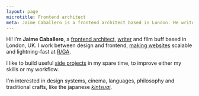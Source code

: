 ```yaml
---
layout: page
microtitle: Frontend architect
meta: Jaime Caballero is a frontend architect based in London. He writes about about Sass, web performance and more.
---
```


<p class="c-intro c-intro--color" id="skip" tabindex="-1">Hi! I’m <strong>Jaime Caballero</strong>, a <a href="/about/">frontend architect</a>, <a href="/articles/">writer</a> and film buff based in London, UK. I work between design and frontend, <a href="/work/">making websites</a> scalable and lightning-fast at <a href="https://www.rga.com" rel="external noopener" target="_blank">R/GA</a>.</p>

<p class="c-intro c-intro--color">
I like to build useful <a href="/projects/">side projects</a> in my spare time, to improve either my skills or my workflow.
</p>

<p class="c-intro c-intro--color">
I'm interested in design systems, cinema, languages, philosophy and traditional crafts, like the japanese <a href="https://youtu.be/lT55_u8URU0"><em>kintsugi</em></a>.
</p>